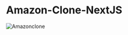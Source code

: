 # Amazon-Clone-NextJS

![Amazonclone](https://user-images.githubusercontent.com/100989693/185184322-37f46124-fb99-4fdf-95c2-541339f2c41c.png)
